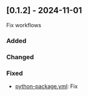 ## [0.1.2] - 2024-11-01
  
Fix workflows
 
### Added
 
### Changed
   
### Fixed
 
- [python-package.yml](.github\workflows\python-package.yml): Fix
 